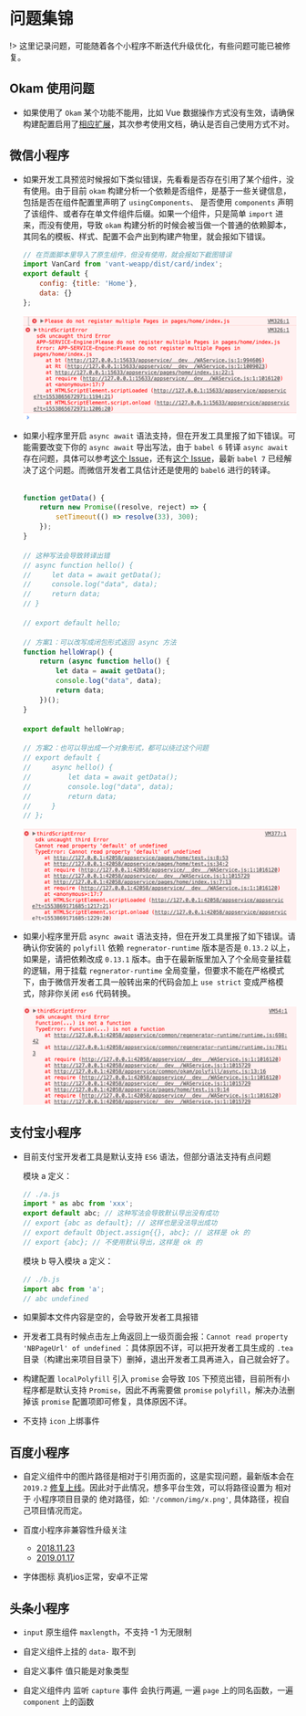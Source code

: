 # 问题集锦

!> 这里记录问题，可能随着各个小程序不断迭代升级优化，有些问题可能已被修复。

## Okam 使用问题

* 如果使用了 `Okam` 某个功能不能用，比如 Vue 数据操作方式没有生效，请确保构建配置启用了[相应扩展](/build/index?id=framework)，其次参考使用文档，确认是否自己使用方式不对。

## 微信小程序

* 如果开发工具预览时候报如下类似错误，先看看是否存在引用了某个组件，没有使用。由于目前 `okam` 构建分析一个依赖是否组件，是基于一些关键信息，包括是否在组件配置里声明了 `usingComponents`、 是否使用 `components` 声明了该组件、或者存在单文件组件后缀。如果一个组件，只是简单 `import` 进来，而没有使用，导致 `okam` 构建分析的时候会被当做一个普通的依赖脚本，其同名的模板、样式、配置不会产出到构建产物里，就会报如下错误。

    ```javascript
    // 在页面脚本里导入了原生组件，但没有使用，就会报如下截图错误
    import VanCard from 'vant-weapp/dist/card/index';
    export default {
        config: {title: 'Home'},
        data: {}
    };
    ```

    ![多页面错误](../img/wx_multiple_pages_error.png)

* 如果小程序里开启 `async await` 语法支持，但在开发工具里报了如下错误。可能需要改变下你的 `async await` 导出写法，由于 `babel 6` 转译 `async await` 存在问题，具体可以参考[这个 Issue](https://github.com/babel/babel/issues/4107)，还有[这个 Issue](https://github.com/babel/babel/issues/2730)，最新 `babel 7` 已经解决了这个问题。而微信开发者工具估计还是使用的 `babel6` 进行的转译。
 
    ```javascript

    function getData() {
        return new Promise((resolve, reject) => {
            setTimeout(() => resolve(33), 300);
        });
    }

    // 这种写法会导致转译出错
    // async function hello() {
    //     let data = await getData();
    //     console.log("data", data);
    //     return data;
    // }

    // export default hello;

    // 方案1：可以改写成闭包形式返回 async 方法
    function helloWrap() {
        return (async function hello() {
            let data = await getData();
            console.log("data", data);
            return data;
        })();
    }

    export default helloWrap;

    // 方案2：也可以导出成一个对象形式，都可以绕过这个问题
    // export default {
    //     async hello() {
    //         let data = await getData();
    //         console.log("data", data);
    //         return data;
    //     }
    // };
    ```

    ![async error](../img/wx_async_default_error.png)


* 如果小程序里开启 `async await` 语法支持，但在开发工具里报了如下错误。请确认你安装的 `polyfill` 依赖 `regnerator-runtime` 版本是否是 `0.13.2` 以上，如果是，请把依赖改成 `0.13.1` 版本。由于在最新版里加入了个全局变量挂载的逻辑，用于挂载 `regnerator-runtime` 全局变量，但要求不能在严格模式下，由于微信开发者工具一般转出来的代码会加上 `use strict` 变成严格模式，除非你关闭 `es6` 代码转换。

    ![async error](../img/wx_regnerator_runtime_error.png)


## 支付宝小程序

* 目前支付宝开发者工具是默认支持 `ES6` 语法，但部分语法支持有点问题

    模块 a 定义：
    ```javascript
    // ./a.js
    import * as abc from 'xxx';
    export default abc; // 这种写法会导致默认导出没有成功
    // export {abc as default}; // 这样也是没法导出成功
    // export default Object.assign{{}, abc}; // 这样是 ok 的
    // export {abc}; // 不使用默认导出，这样是 ok 的
    ```

    模块 b 导入模块 a 定义：
    ```javascript
    // ./b.js
    import abc from 'a';
    // abc undefined
    ```

* 如果脚本文件内容是空的，会导致开发者工具报错

* 开发者工具有时候点击左上角返回上一级页面会报：`Cannot read property 'NBPageUrl' of undefined` ：具体原因不详，可以把开发者工具生成的 `.tea` 目录（构建出来项目目录下）删掉，退出开发者工具再进入，自己就会好了。

* 构建配置 `localPolyfill` 引入 `promise` 会导致 `IOS` 下预览出错，目前所有小程序都是默认支持 `Promise`，因此不再需要做 `promise` `polyfill`，解决办法删掉该 `promise` 配置项即可修复，具体原因不详。

* 不支持 `icon` 上绑事件

## 百度小程序

* 自定义组件中的图片路径是相对于引用页面的，这是实现问题，最新版本会在 `2019.2` [修复上线](https://smartprogram.baidu.com/forum/topic/show/65546)。因此对于此情况，想多平台生效，可以将路径设置为 相对于 小程序项目目录的 绝对路径，如: `'/common/img/x.png'`, 具体路径，视自己项目情况而定。

* 百度小程序非兼容性升级关注
    * [2018.11.23](https://smartprogram.baidu.com/forum/topic/show/64420)
    * [2019.01.17](https://smartprogram.baidu.com/forum/topic/show/65546)

* 字体图标 真机ios正常，安卓不正常

## 头条小程序

* `input` 原生组件 `maxlength`，不支持 -1 为无限制

* 自定义组件上挂的 `data-` 取不到

* 自定义事件 值只能是对象类型

* 自定义组件内 监听 `capture` 事件 会执行两遍, 一遍 `page` 上的同名函数，一遍 `component` 上的函数
